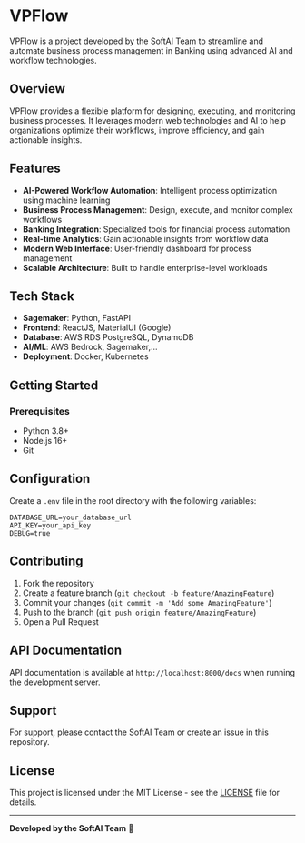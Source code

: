 # VPFlow

VPFlow is a project developed by the SoftAI Team to streamline and automate business process management in Banking using advanced AI and workflow technologies.

## Overview

VPFlow provides a flexible platform for designing, executing, and monitoring business processes. It leverages modern web technologies and AI to help organizations optimize their workflows, improve efficiency, and gain actionable insights.

## Features

- **AI-Powered Workflow Automation**: Intelligent process optimization using machine learning
- **Business Process Management**: Design, execute, and monitor complex workflows
- **Banking Integration**: Specialized tools for financial process automation
- **Real-time Analytics**: Gain actionable insights from workflow data
- **Modern Web Interface**: User-friendly dashboard for process management
- **Scalable Architecture**: Built to handle enterprise-level workloads

## Tech Stack

- **Sagemaker**: Python, FastAPI
- **Frontend**: ReactJS, MaterialUI (Google)
- **Database**: AWS RDS PostgreSQL, DynamoDB
- **AI/ML**: AWS Bedrock, Sagemaker,...
- **Deployment**: Docker, Kubernetes

## Getting Started

### Prerequisites

- Python 3.8+
- Node.js 16+
- Git


## Configuration

Create a `.env` file in the root directory with the following variables:

```env
DATABASE_URL=your_database_url
API_KEY=your_api_key
DEBUG=true
```

## Contributing

1. Fork the repository
2. Create a feature branch (`git checkout -b feature/AmazingFeature`)
3. Commit your changes (`git commit -m 'Add some AmazingFeature'`)
4. Push to the branch (`git push origin feature/AmazingFeature`)
5. Open a Pull Request

## API Documentation

API documentation is available at `http://localhost:8000/docs` when running the development server.

## Support

For support, please contact the SoftAI Team or create an issue in this repository.

## License

This project is licensed under the MIT License - see the [LICENSE](LICENSE) file for details.

---

**Developed by the SoftAI Team** 🚀
